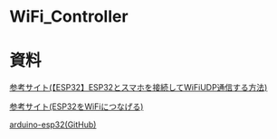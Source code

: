 # WiFi_Controller
# 資料
[参考サイト(【ESP32】ESP32とスマホを接続してWiFiUDP通信する方法)](http://rikoubou.hatenablog.com/entry/2017/05/31/190024)

[参考サイト(ESP32をWiFiにつなげる)](https://qiita.com/hilucky/items/3e74d28c03d71f2f3caa)

[arduino-esp32(GitHub)](https://github.com/espressif/arduino-esp32)